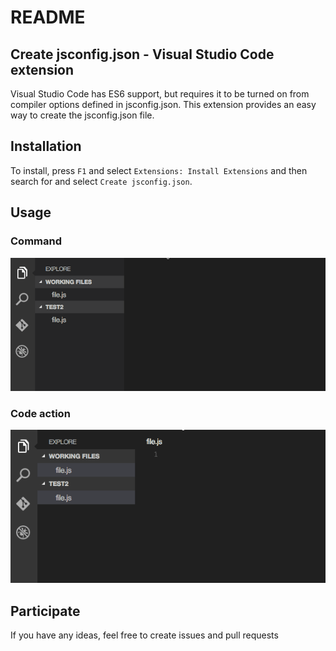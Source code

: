 # README

## Create jsconfig.json - Visual Studio Code extension

Visual Studio Code has ES6 support, but requires it to be turned on from compiler options defined in jsconfig.json.
This extension provides an easy way to create the jsconfig.json file.

## Installation

To install, press `F1` and select `Extensions: Install Extensions` and then search for and select `Create jsconfig.json`.

## Usage

### Command

![Command to create jsconfig.json](images/create-jsconfig-cmd.gif)

### Code action

![How to use the extension](images/create-jsconfig.gif)

## Participate

If you have any ideas, feel free to create issues and pull requests

